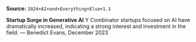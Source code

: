 **Source:** `2024+AI+and+Everything+Else+1.1`

**Startup Surge in Generative AI**
Y Combinator startups focused on AI have dramatically increased, indicating a strong interest and investment in the field. — Benedict Evans, December 2023
